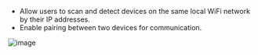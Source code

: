  - Allow users to scan and detect devices on the same local WiFi network by their IP addresses.
 - Enable pairing between two devices for communication.

    
![image](https://github.com/user-attachments/assets/2278b29a-aecc-4c0e-a244-c54ade0f6f7d)

